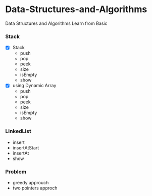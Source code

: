 
# Data-Structures-and-Algorithms
Data Structures and Algorithms  Learn from Basic

### Stack

- [x] Stack
  - push
  - pop
  - peek
  - size
  - isEmpty
  - show
- [x] using Dynamic Array
  - push
  - pop
  - peek
  - size
  - isEmpty
  - show

### LinkedList

  - insert
  - insertAtStart
  - insertAt
  - show

### Problem

  - greedy approuch
  - two pointers approch





